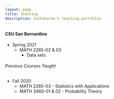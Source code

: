 ```yaml
---
layout: page
title: Teaching
description: Suthakaran's teaching portfolio
---
```

#### CSU San Bernardino
* Spring 2021
   * MATH 2265-02 & 03
       *  <a style="text-decoration:none" href="../pages/Datasets2265.html" target="_blank" rel="noopener noreferrer">Data sets</a>
  
###### Previous Courses Taught
  
* Fall 2020
   * MATH 2265-03 - Statistics with Applications 
   * MATH 3460-01 & 02 - Probability Theory 

